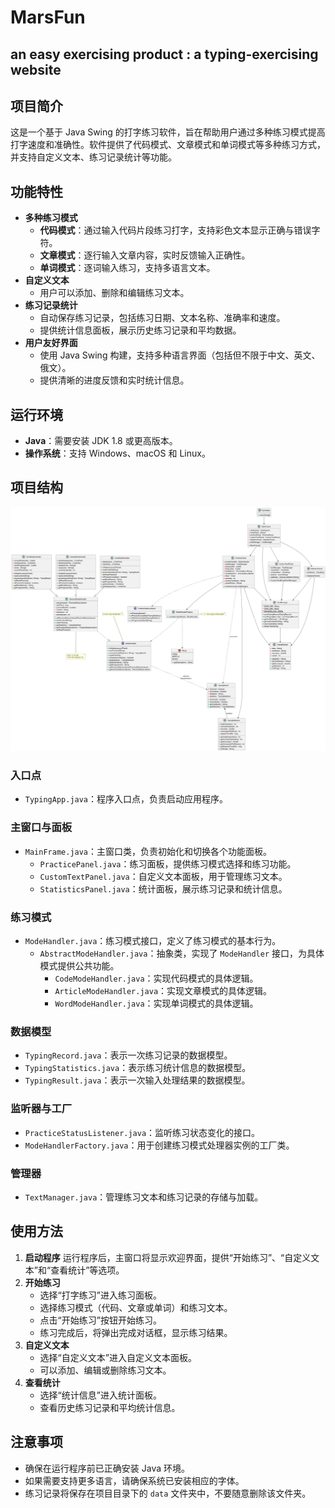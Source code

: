 # MarsFun
an easy exercising product : a typing-exercising website 
---

## 项目简介
这是一个基于 Java Swing 的打字练习软件，旨在帮助用户通过多种练习模式提高打字速度和准确性。软件提供了代码模式、文章模式和单词模式等多种练习方式，并支持自定义文本、练习记录统计等功能。

## 功能特性
- **多种练习模式**
  - **代码模式**：通过输入代码片段练习打字，支持彩色文本显示正确与错误字符。
  - **文章模式**：逐行输入文章内容，实时反馈输入正确性。
  - **单词模式**：逐词输入练习，支持多语言文本。
- **自定义文本**
  - 用户可以添加、删除和编辑练习文本。
- **练习记录统计**
  - 自动保存练习记录，包括练习日期、文本名称、准确率和速度。
  - 提供统计信息面板，展示历史练习记录和平均数据。
- **用户友好界面**
  - 使用 Java Swing 构建，支持多种语言界面（包括但不限于中文、英文、俄文）。
  - 提供清晰的进度反馈和实时统计信息。

## 运行环境
- **Java**：需要安装 JDK 1.8 或更高版本。
- **操作系统**：支持 Windows、macOS 和 Linux。

## 项目结构
![UML图](./UML.png "UML图")
### 入口点
- `TypingApp.java`：程序入口点，负责启动应用程序。

### 主窗口与面板
- `MainFrame.java`：主窗口类，负责初始化和切换各个功能面板。
  - `PracticePanel.java`：练习面板，提供练习模式选择和练习功能。
  - `CustomTextPanel.java`：自定义文本面板，用于管理练习文本。
  - `StatisticsPanel.java`：统计面板，展示练习记录和统计信息。

### 练习模式
- `ModeHandler.java`：练习模式接口，定义了练习模式的基本行为。
  - `AbstractModeHandler.java`：抽象类，实现了 `ModeHandler` 接口，为具体模式提供公共功能。
    - `CodeModeHandler.java`：实现代码模式的具体逻辑。
    - `ArticleModeHandler.java`：实现文章模式的具体逻辑。
    - `WordModeHandler.java`：实现单词模式的具体逻辑。

### 数据模型
- `TypingRecord.java`：表示一次练习记录的数据模型。
- `TypingStatistics.java`：表示练习统计信息的数据模型。
- `TypingResult.java`：表示一次输入处理结果的数据模型。

### 监听器与工厂
- `PracticeStatusListener.java`：监听练习状态变化的接口。
- `ModeHandlerFactory.java`：用于创建练习模式处理器实例的工厂类。

### 管理器
- `TextManager.java`：管理练习文本和练习记录的存储与加载。


## 使用方法
1. **启动程序**
   运行程序后，主窗口将显示欢迎界面，提供“开始练习”、“自定义文本”和“查看统计”等选项。
2. **开始练习**
   - 选择“打字练习”进入练习面板。
   - 选择练习模式（代码、文章或单词）和练习文本。
   - 点击“开始练习”按钮开始练习。
   - 练习完成后，将弹出完成对话框，显示练习结果。
3. **自定义文本**
   - 选择“自定义文本”进入自定义文本面板。
   - 可以添加、编辑或删除练习文本。
4. **查看统计**
   - 选择“统计信息”进入统计面板。
   - 查看历史练习记录和平均统计信息。

## 注意事项
- 确保在运行程序前已正确安装 Java 环境。
- 如果需要支持更多语言，请确保系统已安装相应的字体。
- 练习记录将保存在项目目录下的 `data` 文件夹中，不要随意删除该文件夹。
